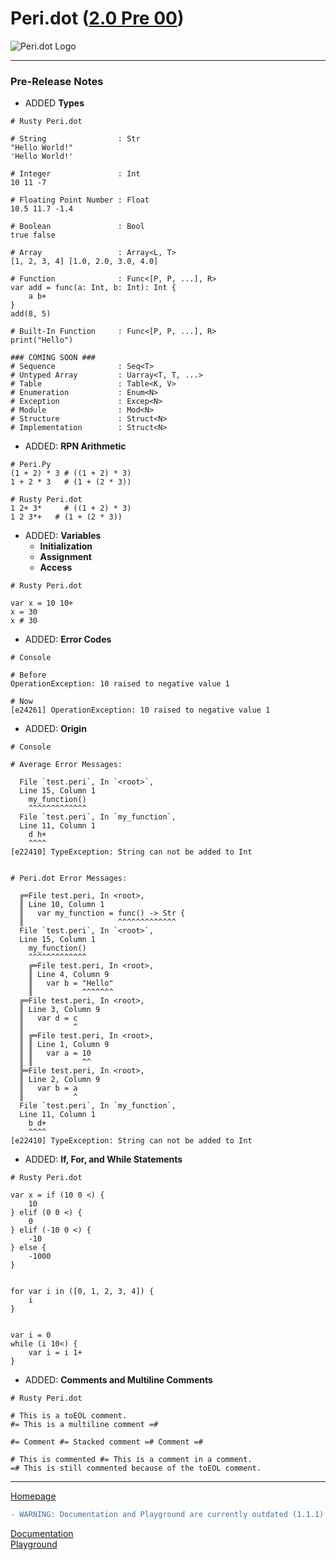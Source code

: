 # Peri.dot ([2.0 Pre 00](https://github.com/toto-bird/Peri.dot/releases/tag/2.0.0-pre-00))

![Peri.dot Logo](https://raw.githubusercontent.com/toto-bird/Peri.dot/master/logo.png)

---

### Pre-Release Notes
- ADDED __Types__
```peridot
# Rusty Peri.dot

# String                : Str
"Hello World!"
'Hello World!'

# Integer               : Int
10 11 -7

# Floating Point Number : Float
10.5 11.7 -1.4

# Boolean               : Bool
true false

# Array                 : Array<L, T>
[1, 2, 3, 4] [1.0, 2.0, 3.0, 4.0]

# Function              : Func<[P, P, ...], R>
var add = func(a: Int, b: Int): Int {
    a b+
}
add(8, 5)

# Built-In Function     : Func<[P, P, ...], R>
print("Hello")

### COMING SOON ###
# Sequence              : Seq<T>
# Untyped Array         : Uarray<T, T, ...>
# Table                 : Table<K, V>
# Enumeration           : Enum<N>
# Exception             : Excep<N>
# Module                : Mod<N>
# Structure             : Struct<N>
# Implementation        : Struct<N>
```


- ADDED: __RPN Arithmetic__
```peridot
# Peri.Py
(1 + 2) * 3 # ((1 + 2) * 3)
1 + 2 * 3   # (1 + (2 * 3))

# Rusty Peri.dot
1 2+ 3*     # ((1 + 2) * 3)
1 2 3*+   # (1 + (2 * 3))
```


- ADDED: __Variables__
  - __Initialization__
  - __Assignment__
  - __Access__
```peridot
# Rusty Peri.dot

var x = 10 10+
x = 30
x # 30
```


- ADDED: __Error Codes__
```
# Console

# Before
OperationException: 10 raised to negative value 1

# Now
[e24261] OperationException: 10 raised to negative value 1
```


- ADDED: __Origin__
```
# Console

# Average Error Messages:

  File `test.peri`, In `<root>`,
  Line 15, Column 1
    my_function()
    ^^^^^^^^^^^^^
  File `test.peri`, In `my_function`,
  Line 11, Column 1
    d h+
    ^^^^
[e22410] TypeException: String can not be added to Int


# Peri.dot Error Messages:

  ╔═File test.peri, In <root>,
  ║ Line 10, Column 1
  ║   var my_function = func() -> Str {
  ║                     ^^^^^^^^^^^^^
  File `test.peri`, In `<root>`,
  Line 15, Column 1
    my_function()
    ^^^^^^^^^^^^^
    ╔═File test.peri, In <root>,
    ║ Line 4, Column 9
    ║   var b = "Hello"
    ║           ^^^^^^^
  ╔═File test.peri, In <root>,
  ║ Line 3, Column 9
  ║   var d = c
  ║           ^
  ║ ╔═File test.peri, In <root>,
  ║ ║ Line 1, Column 9
  ║ ║   var a = 10
  ║ ║           ^^
  ╠═File test.peri, In <root>,
  ║ Line 2, Column 9
  ║   var b = a
  ║           ^
  File `test.peri`, In `my_function`,
  Line 11, Column 1
    b d+
    ^^^^
[e22410] TypeException: String can not be added to Int
```


- ADDED: __If, For, and While Statements__
```peridot
# Rusty Peri.dot

var x = if (10 0 <) {
    10
} elif (0 0 <) {
    0
} elif (-10 0 <) {
    -10
} else {
    -1000
}


for var i in ([0, 1, 2, 3, 4]) {
    i
}


var i = 0
while (i 10<) {
    var i = i 1+
}
```


- ADDED: __Comments and Multiline Comments__
```peridot
# Rusty Peri.dot

# This is a toEOL comment.
#= This is a multiline comment =#

#= Comment #= Stacked comment =# Comment =#

# This is commented #= This is a comment in a comment.
=# This is still commented because of the toEOL comment.
```
---

[Homepage](https://toto-bird.github.io/Peri.dot-lang/)<br />
```diff
- WARNING: Documentation and Playground are currently outdated (1.1.1)
```
[Documentation](https://toto-bird.github.io/Peri.dot-lang/docs)<br />
[Playground](https://toto-bird.github.io/Peri.dot-lang/playground)<br />